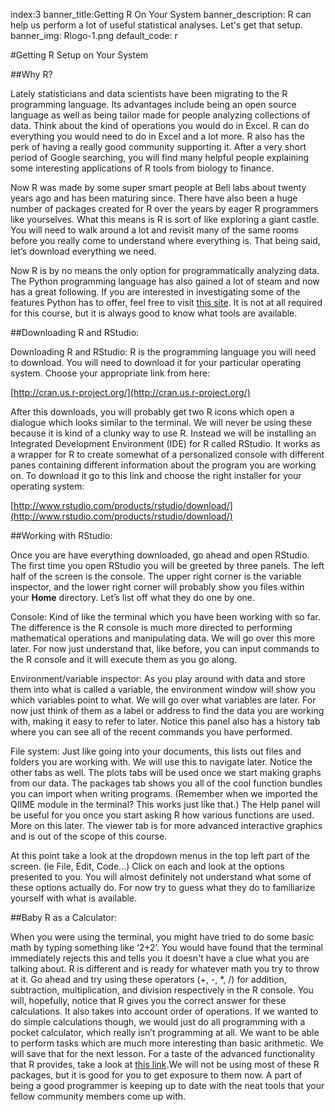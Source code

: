 index:3
banner_title:Getting R On Your System
banner_description: R can help us perform a lot of useful statistical analyses. Let's get that setup.
banner_img: Rlogo-1.png
default_code: r

#Getting R Setup on Your System

##Why R?

Lately statisticians and data scientists have been migrating to the R programming language. Its advantages include being an open source language as well as being tailor made for people analyzing collections of data. Think about the kind of operations you would do in Excel. R can do everything you would need to do in Excel and a lot more. R also has the perk of having a really good community supporting it. After a very short period of Google searching, you will find many helpful people explaining some interesting applications of R tools from biology to finance.

Now R was made by some super smart people at Bell labs about twenty years ago and has been maturing since. There have also been a huge number of packages created for R over the years by eager R programmers like yourselves. What this means is R is sort of like exploring a giant castle. You will need to walk around a lot and revisit many of the same rooms before you really come to understand where everything is. That being said, let’s download everything we need.

Now R is by no means the only option for programmatically analyzing data. The Python programming language has also gained a lot of steam and now has a great following. If you are interested in investigating some of the features Python has to offer, feel free to visit [this site](https://www.kaggle.com/wiki/GettingStartedWithPythonForDataScience). It is not at all required for this course, but it is always good to know what tools are available.





##Downloading R and RStudio:

Downloading R and RStudio:
R is the programming language you will need to download. You will need to download it for your particular operating system. Choose your appropriate link from here:

[http://cran.us.r-project.org/](http://cran.us.r-project.org/)

After this downloads, you will probably get two R icons which open a dialogue which looks similar to the terminal. We will never be using these because it is kind of a clunky way to use R. Instead we will be installing an Integrated Development Environment (IDE) for R called RStudio. It works as a wrapper for R to create somewhat of a personalized console with different panes containing different information about the program you are working on. To download it go to this link and choose the right installer for your operating system:

[http://www.rstudio.com/products/rstudio/download/](http://www.rstudio.com/products/rstudio/download/)

##Working with RStudio:

Once you are have everything downloaded, go ahead and open RStudio. The first time you open RStudio you will be greeted by three panels. The left half of the screen is the console. The upper right corner is the variable inspector, and the lower right corner will probably show you files within your **Home** directory. Let’s list off what they do one by one.

Console: Kind of like the terminal which you have been working with so far. The difference is the R console is much more directed to performing mathematical operations and manipulating data. We will go over this more later. For now just understand that, like before, you can input commands to the R console and it will execute them as you go along.

Environment/variable inspector: As you play around with data and store them into what is called a variable, the environment window will show you which variables point to what. We will go over what variables are later. For now just think of them as a label or address to find the data you are working with, making it easy to refer to later. Notice this panel also has a history tab where you can see all of the recent commands you have performed.

File system: Just like going into your documents, this lists out files and folders you are working with. We will use this to navigate later. Notice the other tabs as well. The plots tabs will be used once we start making graphs from our data. The packages tab shows you all of the cool function bundles you can import when writing programs. (Remember when we imported the QIIME module in the terminal? This works just like that.) The Help panel will be useful for you once you start asking R how various functions are used. More on this later. The viewer tab is for more advanced interactive graphics and is out of the scope of this course.

At this point take a look at the dropdown menus in the top left part of the screen. (ie File, Edit, Code…) Click on each and look at the options presented to you. You will almost definitely not understand what some of these options actually do. For now try to guess what they do to familiarize yourself with what is available.

##Baby R as a Calculator:

When you were using the terminal, you might have tried to do some basic math by typing something like ‘2+2’. You would have found that the terminal immediately rejects this and tells you it doesn't have a clue what you are talking about. R is different and is ready for whatever math you try to throw at it. Go ahead and try using these operators (+, -, *, /) for addition, subtraction, multiplication, and division respectively in the R console. You will, hopefully, notice that R gives you the correct answer for these calculations. It also takes into account order of operations. If we wanted to do simple calculations though, we would just do all programming with a pocket calculator, which really isn’t programming at all. We want to be able to perform tasks which are much more interesting than basic arithmetic. We will save that for the next lesson.
For a taste of the advanced functionality that R provides, take a look at [this link]( http://bitesizebio.com/23003/my-10-favorite-r-packages-and-the-cool-things-you-can-do-with-them/ ).We will not be using most of these R packages, but it is good for you to get exposure to them now. A part of being a good programmer is keeping up to date with the neat tools that your fellow community members come up with.